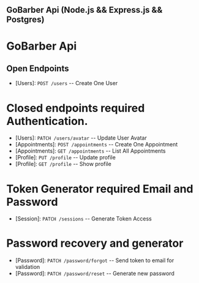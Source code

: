 ## GoBarber Api (Node.js && Express.js && Postgres)

# GoBarber Api

## Open Endpoints

* [Users]: `POST /users` -- Create One User

# Closed endpoints required Authentication.

* [Users]: `PATCH /users/avatar` -- Update User Avatar
* [Appointments]: `POST /appointments` -- Create One Appointment
* [Appointments]: `GET /appointments` -- List All Appointments
* [Profile]: `PUT /profile` -- Update profile
* [Profile]: `GET /profile` -- Show profile

# Token Generator required Email and Password

* [Session]: `PATCH /sessions` -- Generate Token Access

# Password recovery and generator

* [Password]: `PATCH /password/forgot` -- Send token to email for validation
* [Password]: `PATCH /password/reset` -- Generate new password

